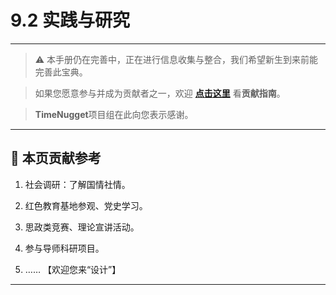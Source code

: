 # 9.2 实践与研究

---

> ⚠️ 本手册仍在完善中，正在进行信息收集与整合，我们希望新生到来前能完善此宝典。  

> 如果您愿意参与并成为贡献者之一，欢迎 **[点击这里](/CONTRIBUTING.md)** 看**贡献指南**。

> **TimeNugget**项目组在此向您表示感谢。

---

## 📌 本页贡献参考

1. 社会调研：了解国情社情。

2. 红色教育基地参观、党史学习。

3. 思政类竞赛、理论宣讲活动。

4. 参与导师科研项目。

5. ……  【欢迎您来“设计”】

---
